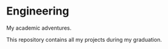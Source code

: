 # Engineering
My academic adventures.


This repository contains all my projects during my graduation.

